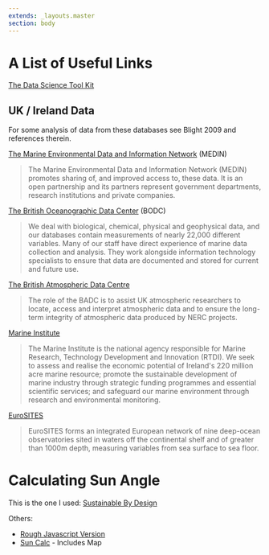 ```yaml
---
extends: _layouts.master
section: body
---
```


# A List of Useful Links

[The Data Science Tool Kit](http://www.datasciencetoolkit.org)   

## UK / Ireland Data

For some analysis of data from these databases see Blight 2009 and references therein.

[The Marine Environmental Data and Information Network](http://www.oceannet.org/ "The Marine Environmental Data and Information Network") (MEDIN)  
> The Marine Environmental Data and Information Network (MEDIN) promotes sharing of, and improved access to, these data. It is an open partnership and its partners represent government departments, research institutions and private companies.  

[The British Oceanographic Data Center](https://www.bodc.ac.uk/ "The British Oceanographic Data Center") (BODC)  
> We deal with biological, chemical, physical and geophysical data, and our databases contain measurements of nearly 22,000 different variables. Many of our staff have direct experience of marine data collection and analysis. They work alongside information technology specialists to ensure that data are documented and stored for current and future use.

[The British Atmospheric Data Centre](http://badc.nerc.ac.uk "The British Atmospheric Data Centre")  
> The role of the BADC is to assist UK atmospheric researchers to locate, access and interpret atmospheric data and to ensure the long-term integrity of atmospheric data produced by NERC projects.

[Marine Institute](http://www.marine.ie/home/aboutus/  "Irelands Marine Institute")  
> The Marine Institute is the national agency responsible for Marine Research, Technology Development and Innovation (RTDI). We seek to assess and realise the economic potential of Ireland's 220 million acre marine resource; promote the sustainable development of marine industry  through strategic funding programmes and essential scientific services; and safeguard our marine environment through research and environmental monitoring.

[EuroSITES][eurosites]
> EuroSITES forms an integrated European network of nine deep-ocean observatories sited in waters off the continental shelf and of greater than 1000m depth, measuring variables from sea surface to sea floor.

[eurosites]: http://www.eurosites.info/

# Calculating Sun Angle

This is the one I used: [Sustainable By Design](http://susdesign.com/sunposition/index.php)

Others:
- [Rough Javascript Version](http://www.satellite-calculations.com/Satellite/suncalc.htm)  
- [Sun Calc](http://suncalc.net/) - Includes Map  
